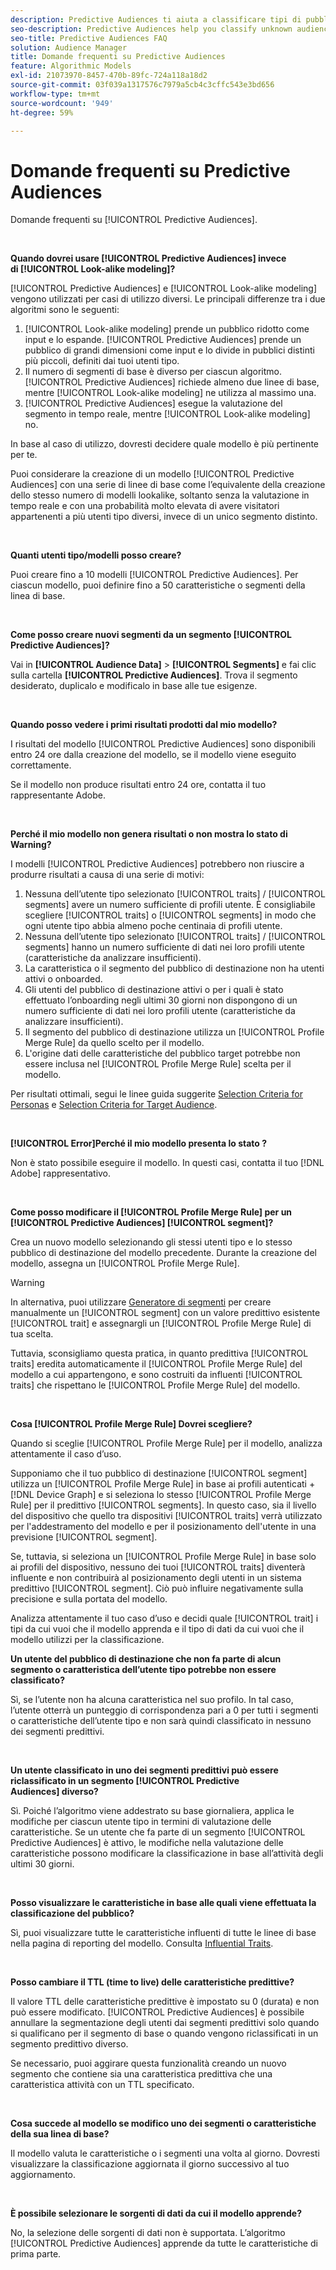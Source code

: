 ```yaml
---
description: Predictive Audiences ti aiuta a classificare tipi di pubblico sconosciuti in utenti tipo distinti in tempo reale utilizzando la scienza dei dati.
seo-description: Predictive Audiences help you classify unknown audiences into distinct personas in real-time, using data science.
seo-title: Predictive Audiences FAQ
solution: Audience Manager
title: Domande frequenti su Predictive Audiences
feature: Algorithmic Models
exl-id: 21073970-8457-470b-89fc-724a118a18d2
source-git-commit: 03f039a1317576c7979a5cb4c3cffc543e3bd656
workflow-type: tm+mt
source-wordcount: '949'
ht-degree: 59%

---
```


# Domande frequenti su Predictive Audiences

Domande frequenti su [!UICONTROL Predictive Audiences].

 

**Quando dovrei usare [!UICONTROL Predictive Audiences] invece di [!UICONTROL Look-alike modeling]?**

[!UICONTROL Predictive Audiences] e [!UICONTROL Look-alike modeling] vengono utilizzati per casi di utilizzo diversi. Le principali differenze tra i due algoritmi sono le seguenti:

1. [!UICONTROL Look-alike modeling] prende un pubblico ridotto come input e lo espande. [!UICONTROL Predictive Audiences] prende un pubblico di grandi dimensioni come input e lo divide in pubblici distinti più piccoli, definiti dai tuoi utenti tipo.
1. Il numero di segmenti di base è diverso per ciascun algoritmo. [!UICONTROL Predictive Audiences] richiede almeno due linee di base, mentre [!UICONTROL Look-alike modeling] ne utilizza al massimo una.
1. [!UICONTROL Predictive Audiences] esegue la valutazione del segmento in tempo reale, mentre [!UICONTROL Look-alike modeling] no.

In base al caso di utilizzo, dovresti decidere quale modello è più pertinente per te.

Puoi considerare la creazione di un modello [!UICONTROL Predictive Audiences] con una serie di linee di base come l’equivalente della creazione dello stesso numero di modelli lookalike, soltanto senza la valutazione in tempo reale e con una probabilità molto elevata di avere visitatori appartenenti a più utenti tipo diversi, invece di un unico segmento distinto.

 

**Quanti utenti tipo/modelli posso creare?**

Puoi creare fino a 10 modelli [!UICONTROL Predictive Audiences]. Per ciascun modello, puoi definire fino a 50 caratteristiche o segmenti della linea di base.

 

**Come posso creare nuovi segmenti da un segmento [!UICONTROL Predictive Audiences]?**

Vai in **[!UICONTROL Audience Data]** > **[!UICONTROL Segments]** e fai clic sulla cartella **[!UICONTROL Predictive Audiences]**. Trova il segmento desiderato, duplicalo e modificalo in base alle tue esigenze.

 

**Quando posso vedere i primi risultati prodotti dal mio modello?**

I risultati del modello [!UICONTROL Predictive Audiences] sono disponibili entro 24 ore dalla creazione del modello, se il modello viene eseguito correttamente.

Se il modello non produce risultati entro 24 ore, contatta il tuo rappresentante Adobe.

 

**Perché il mio modello non genera risultati o non mostra lo stato di Warning?**

I modelli [!UICONTROL Predictive Audiences] potrebbero non riuscire a produrre risultati a causa di una serie di motivi:

1. Nessuna dell’utente tipo selezionato [!UICONTROL traits] / [!UICONTROL segments] avere un numero sufficiente di profili utente. È consigliabile scegliere [!UICONTROL traits] o [!UICONTROL segments] in modo che ogni utente tipo abbia almeno poche centinaia di profili utente.
1. Nessuna dell’utente tipo selezionato [!UICONTROL traits] / [!UICONTROL segments] hanno un numero sufficiente di dati nei loro profili utente (caratteristiche da analizzare insufficienti).
1. La caratteristica o il segmento del pubblico di destinazione non ha utenti attivi o onboarded.
1. Gli utenti del pubblico di destinazione attivi o per i quali è stato effettuato l’onboarding negli ultimi 30 giorni non dispongono di un numero sufficiente di dati nei loro profili utente (caratteristiche da analizzare insufficienti).
1. Il segmento del pubblico di destinazione utilizza un [!UICONTROL Profile Merge Rule] da quello scelto per il modello.
1. L&#39;origine dati delle caratteristiche del pubblico target potrebbe non essere inclusa nel [!UICONTROL Profile Merge Rule] scelta per il modello.

Per risultati ottimali, segui le linee guida suggerite [Selection Criteria for Personas](../features/algorithmic-models/predictive-audiences.md#selection-personas) e [Selection Criteria for Target Audience](../features/algorithmic-models/predictive-audiences.md#selection-audience).

 

**[!UICONTROL Error]Perché il mio modello presenta lo stato ?**

Non è stato possibile eseguire il modello. In questi casi, contatta il tuo [!DNL Adobe] rappresentativo.

 

**Come posso modificare il [!UICONTROL Profile Merge Rule] per un [!UICONTROL Predictive Audiences] [!UICONTROL segment]?**

Crea un nuovo modello selezionando gli stessi utenti tipo e lo stesso pubblico di destinazione del modello precedente. Durante la creazione del modello, assegna un [!UICONTROL Profile Merge Rule].

>[!WARNING]
> In alternativa, puoi utilizzare [Generatore di segmenti](../features/segments/segment-builder.md) per creare manualmente un [!UICONTROL segment] con un valore predittivo esistente [!UICONTROL trait] e assegnargli un [!UICONTROL Profile Merge Rule] di tua scelta.
> 
> Tuttavia, sconsigliamo questa pratica, in quanto predittiva [!UICONTROL traits] eredita automaticamente il [!UICONTROL Profile Merge Rule] del modello a cui appartengono, e sono costruiti da influenti [!UICONTROL traits] che rispettano le [!UICONTROL Profile Merge Rule] del modello.

 

**Cosa [!UICONTROL Profile Merge Rule] Dovrei scegliere?**

Quando si sceglie [!UICONTROL Profile Merge Rule] per il modello, analizza attentamente il caso d’uso.

Supponiamo che il tuo pubblico di destinazione [!UICONTROL segment] utilizza un [!UICONTROL Profile Merge Rule] in base ai profili autenticati + [!DNL Device Graph] e si seleziona lo stesso [!UICONTROL Profile Merge Rule] per il predittivo [!UICONTROL segments]. In questo caso, sia il livello del dispositivo che quello tra dispositivi [!UICONTROL traits] verrà utilizzato per l&#39;addestramento del modello e per il posizionamento dell&#39;utente in una previsione [!UICONTROL segment].

Se, tuttavia, si seleziona un [!UICONTROL Profile Merge Rule] in base solo ai profili del dispositivo, nessuno dei tuoi [!UICONTROL traits] diventerà influente e non contribuirà al posizionamento degli utenti in un sistema predittivo [!UICONTROL segment]. Ciò può influire negativamente sulla precisione e sulla portata del modello.

Analizza attentamente il tuo caso d’uso e decidi quale [!UICONTROL trait] i tipi da cui vuoi che il modello apprenda e il tipo di dati da cui vuoi che il modello utilizzi per la classificazione.

**Un utente del pubblico di destinazione che non fa parte di alcun segmento o caratteristica dell’utente tipo potrebbe non essere classificato?**

Sì, se l’utente non ha alcuna caratteristica nel suo profilo. In tal caso, l’utente otterrà un punteggio di corrispondenza pari a 0 per tutti i segmenti o caratteristiche dell’utente tipo e non sarà quindi classificato in nessuno dei segmenti predittivi.

 

**Un utente classificato in uno dei segmenti predittivi può essere riclassificato in un segmento [!UICONTROL Predictive Audiences] diverso?**

Sì. Poiché l’algoritmo viene addestrato su base giornaliera, applica le modifiche per ciascun utente tipo in termini di valutazione delle caratteristiche. Se un utente che fa parte di un segmento [!UICONTROL Predictive Audiences] è attivo, le modifiche nella valutazione delle caratteristiche possono modificare la classificazione in base all’attività degli ultimi 30 giorni.

 

**Posso visualizzare le caratteristiche in base alle quali viene effettuata la classificazione del pubblico?**

Sì, puoi visualizzare tutte le caratteristiche influenti di tutte le linee di base nella pagina di reporting del modello. Consulta [Influential Traits](../features/algorithmic-models/predictive-audiences-reporting.md#influential-traits).

 

**Posso cambiare il TTL (time to live) delle caratteristiche predittive?**

Il valore TTL delle caratteristiche predittive è impostato su 0 (durata) e non può essere modificato. [!UICONTROL Predictive Audiences] è possibile annullare la segmentazione degli utenti dai segmenti predittivi solo quando si qualificano per il segmento di base o quando vengono riclassificati in un segmento predittivo diverso.

Se necessario, puoi aggirare questa funzionalità creando un nuovo segmento che contiene sia una caratteristica predittiva che una caratteristica attività con un TTL specificato.

 


**Cosa succede al modello se modifico uno dei segmenti o caratteristiche della sua linea di base?**

Il modello valuta le caratteristiche o i segmenti una volta al giorno. Dovresti visualizzare la classificazione aggiornata il giorno successivo al tuo aggiornamento.

 

**È possibile selezionare le sorgenti di dati da cui il modello apprende?**

No, la selezione delle sorgenti di dati non è supportata. L’algoritmo [!UICONTROL Predictive Audiences] apprende da tutte le caratteristiche di prima parte.
